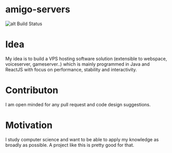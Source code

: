 # amigo-servers
![alt Build Status](https://github.com/saladzic/amigo-servers/actions/workflows/maven.yml/badge.svg)

# Idea
My idea is to build a VPS hosting software solution (extensible to webspace, voiceserver, gameserver..) which is mainly programmed in Java and ReactJS with focus on performance, stability and interactivity.

# Contributon
I am open minded for any pull request and code design suggestions.

# Motivation
I study computer science and want to be able to apply my knowledge as broadly as possible. A project like this is pretty good for that.
